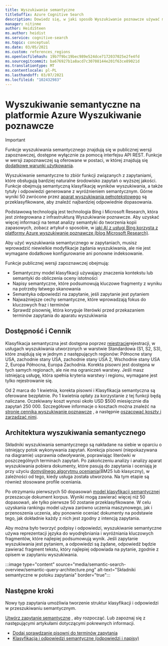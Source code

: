 ```yaml
---
title: Wyszukiwanie semantyczne
titleSuffix: Azure Cognitive Search
description: Dowiedz się, w jaki sposób Wyszukiwanie poznawcze używać modeli wyszukiwania semantycznego analizy głębokiej w usłudze Bing, aby wyniki wyszukiwania były bardziej intuicyjne.
manager: nitinme
author: HeidiSteen
ms.author: heidist
ms.service: cognitive-search
ms.topic: conceptual
ms.date: 03/05/2021
ms.custom: references_regions
ms.openlocfilehash: 19b7f9bc19bec989e524dce7172037025e2fe4fd
ms.sourcegitcommit: ba676927b1a8acd7c30708144e201f63ce89021d
ms.translationtype: MT
ms.contentlocale: pl-PL
ms.lasthandoff: 03/07/2021
ms.locfileid: "102432983"
---
```

# <a name="semantic-search-in-azure-cognitive-search"></a>Wyszukiwanie semantyczne na platformie Azure Wyszukiwanie poznawcze

> [!IMPORTANT]
> Funkcje wyszukiwania semantycznego znajdują się w publicznej wersji zapoznawczej, dostępne wyłącznie za pomocą interfejsu API REST. Funkcje w wersji zapoznawczej są oferowane w postaci, w której znajdują się [dodatkowe warunki użytkowania](https://azure.microsoft.com/support/legal/preview-supplemental-terms/).

Wyszukiwanie semantyczne to zbiór funkcji związanych z zapytaniami, które obsługują bardziej naturalne środowisko zapytań o wyższej jakości. Funkcje obejmują semantyczną klasyfikację wyników wyszukiwania, a także tytuły i odpowiedzi generowane z wyróżnieniem semantycznym. Górne wyniki 50 zwrócone przez [aparat wyszukiwania pełnotekstowego](search-lucene-query-architecture.md) są przeklasyfikowane, aby znaleźć najbardziej odpowiednie dopasowania.

Podstawową technologią jest technologia Bing i Microsoft Research, która jest zintegrowana z infrastrukturą Wyszukiwanie poznawcze. Aby uzyskać więcej informacji na temat analizy semantyki do tworzenia kopii zapasowych, zobacz artykuł o sposobie, w [jaki AI z usługi Bing korzysta z platformy Azure wyszukiwanie poznawcze (blog Microsoft Research)](https://www.microsoft.com/research/blog/the-science-behind-semantic-search-how-ai-from-bing-is-powering-azure-cognitive-search/).

Aby użyć wyszukiwania semantycznego w zapytaniach, musisz wprowadzić niewielkie modyfikacje żądania wyszukiwania, ale nie jest wymagane dodatkowe konfigurowanie ani ponowne indeksowanie.

Funkcje publicznej wersji zapoznawczej obejmują:

+ Semantyczny model klasyfikacji używający znaczenia kontekstu lub semantyki do obliczenia oceny istotności
+ Napisy semantyczne, które podsumowują kluczowe fragmenty z wyniku na potrzeby łatwego skanowania
+ Semantyka odpowiedzi na zapytanie, jeśli zapytanie jest pytaniem
+ Najważniejsze cechy semantyczne, które wprowadzają fokus do kluczowych fraz i terminów
+ Sprawdź pisownię, która koryguje literówki przed przekazaniem terminów zapytania do aparatu wyszukiwania

## <a name="availability-and-pricing"></a>Dostępność i Cennik

Klasyfikacja semantyczna jest dostępna poprzez [rejestrację](https://aka.ms/SemanticSearchPreviewSignup)rejestracji, w usługach wyszukiwania utworzonych w warstwie Standardowa (S1, S2, S3), które znajdują się w jednym z następujących regionów: Północne stany USA, zachodnie stany USA, zachodnie stany USA 2, Wschodnie stany USA 2, Europa Północna, Europa Zachodnia. Korekta pisowni jest dostępna w tych samych regionach, ale nie ma ograniczeń warstwy. Jeśli masz istniejącą usługę, która spełnia kryteria warstwy i regionu, wymagane jest tylko rejestrowanie się.

Od 2 marca do 1 kwietnia, korekta pisowni i Klasyfikacja semantyczna są oferowane bezpłatnie. Po 1 kwietnia opłaty za korzystanie z tej funkcji będą naliczane. Oczekiwany koszt wynosi około USD $500 miesięcznie dla zapytań 250 000. Szczegółowe informacje o kosztach można znaleźć na [stronie cennika wyszukiwanie poznawcze](https://azure.microsoft.com/pricing/details/search/) , a następnie [oszacować koszty i zarządzać nimi](search-sku-manage-costs.md).

## <a name="semantic-search-architecture"></a>Architektura wyszukiwania semantycznego

Składniki wyszukiwania semantycznego są nakładane na siebie w oparciu o istniejący potok wykonywania zapytań. Korekcja pisowni (niepokazywana na diagramie) usprawnia odwoływanie, poprawiając literówki w poszczególnych terminach zapytań. Po zakończeniu analizy i analizy aparat wyszukiwania pobiera dokumenty, które pasują do zapytania i oceniają je przy użyciu [domyślnego algorytmu oceniania](index-similarity-and-scoring.md#similarity-ranking-algorithms)(BM25 lub klasyczny), w zależności od tego, kiedy usługa została utworzona. Na tym etapie są również stosowane profile oceniania.

Po otrzymaniu pierwszych 50 dopasowań [model klasyfikacji semantycznej](semantic-how-to-query-response.md) przeszacuje dokument korpus. Wyniki mogą zawierać więcej niż 50 dopasowań, ale tylko pierwsze 50 zostanie przeklasyfikowane. W celu uzyskania rankingu model używa zarówno uczenia maszynowego, jak i przenoszenia uczenia, aby ponownie oceniać dokumenty na podstawie tego, jak dokładnie każdy z nich jest zgodny z intencją zapytania.

Aby można było tworzyć podpisy i odpowiedzi, wyszukiwanie semantyczne używa reprezentacji języka do wyodrębniania i wyróżniania kluczowych fragmentów, które najlepiej podsumowują wynik. Jeśli zapytanie wyszukiwania jest pytaniem, a odpowiedzi są żądane, odpowiedź będzie zawierać fragment tekstu, który najlepiej odpowiada na pytanie, zgodnie z opisem w zapytaniu wyszukiwania.

:::image type="content" source="media/semantic-search-overview/semantic-query-architecture.png" alt-text="Składniki semantyczne w potoku zapytania" border="true":::

## <a name="next-steps"></a>Następne kroki

Nowy typ zapytania umożliwia tworzenie struktur klasyfikacji i odpowiedzi w przeszukiwaniu semantycznym.

[Utwórz zapytanie semantyczne](semantic-how-to-query-request.md) , aby rozpocząć. Lub zapoznaj się z następującymi artykułami dotyczącymi pokrewnych informacji.

+ [Dodaj sprawdzanie pisowni do terminów zapytania](speller-how-to-add.md)
+ [Klasyfikacja i odpowiedzi semantyczne (odpowiedzi i napisy)](semantic-how-to-query-response.md)